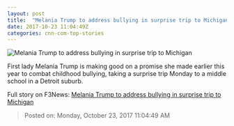 ```yaml
---
layout: post
title:  "Melania Trump to address bullying in surprise trip to Michigan"
date: 2017-10-23 11:04:49Z
categories: cnn-com-top-stories
---
```


![Melania Trump to address bullying in surprise trip to Michigan](http://cdn.cnn.com/cnnnext/dam/assets/170928091140-melania-trump-poland-07-06-2017-super-tease.jpg)

First lady Melania Trump is making good on a promise she made earlier this year to combat childhood bullying, taking a surprise trip Monday to a middle school in a Detroit suburb.


Full story on F3News: [Melania Trump to address bullying in surprise trip to Michigan](http://www.f3nws.com/n/EQCkn)

> Posted on: Monday, October 23, 2017 11:04:49 AM
